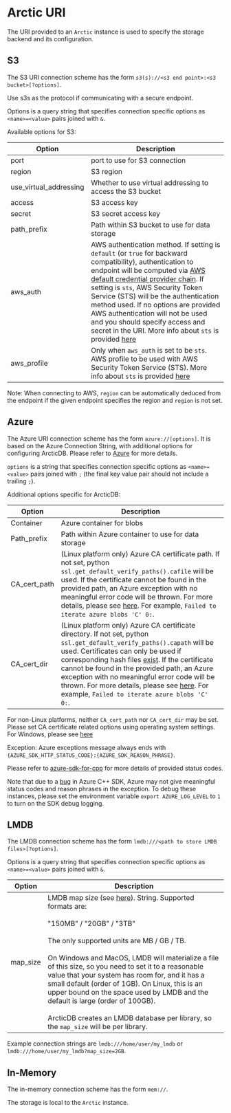 Arctic URI
==========

The URI provided to an `Arctic` instance is used to specify the storage backend and its configuration.

## S3

The S3 URI connection scheme has the form `s3(s)://<s3 end point>:<s3 bucket>[?options]`.

Use s3s as the protocol if communicating with a secure endpoint.

Options is a query string that specifies connection specific options as `<name>=<value>` pairs joined with
`&`.

Available options for S3:

| Option                | Description                                                                                                                                                     |
|-----------------------|-----------------------------------------------------------------------------------------------------------------------------------------------------------------|
| port                  | port to use for S3 connection                                                                                                                                   |
| region                | S3 region                                                                                                                                                       |
| use_virtual_addressing| Whether to use virtual addressing to access the S3 bucket                                                                                                       |
| access                | S3 access key                                                                                                                                                   |
| secret                | S3 secret access key                                                                                                                                            |
| path_prefix           | Path within S3 bucket to use for data storage                                                                                                                   |
| aws_auth              | AWS authentication method. If setting is `default` (or `true` for backward compatibility), authentication to endpoint will be computed via [AWS default credential provider chain](https://docs.aws.amazon.com/sdk-for-cpp/v1/developer-guide/credproviders.html). If setting is `sts`, AWS Security Token Service (STS) will be the authentication method used. If no options are provided AWS authentication will not be used and you should specify access and secret in the URI. More info about `sts` is provided [here](https://docs.arcticdb.io/latest/aws/#aws-security-token-service-sts-setup) |
| aws_profile           | Only when `aws_auth` is set to be `sts`. AWS profile to be used with AWS Security Token Service (STS). More info about `sts` is provided [here](https://docs.arcticdb.io/latest/aws/#aws-security-token-service-sts-setup) |

Note: When connecting to AWS, `region` can be automatically deduced from the endpoint if the given endpoint
specifies the region and `region` is not set.


## Azure

The Azure URI connection scheme has the form `azure://[options]`.
It is based on the Azure Connection String, with additional options for configuring ArcticDB.
Please refer to [Azure](https://learn.microsoft.com/en-us/azure/storage/common/storage-configure-connection-string) for more details.

`options` is a string that specifies connection specific options as `<name>=<value>` pairs joined with `;` (the final key value pair should not include a trailing `;`).

Additional options specific for ArcticDB:

| Option        | Description   |
|---------------|---------------|
| Container     | Azure container for blobs |
| Path_prefix   | Path within Azure container to use for data storage |
| CA_cert_path  | (Linux platform only) Azure CA certificate path. If not set, python ``ssl.get_default_verify_paths().cafile`` will be used. If the certificate cannot be found in the provided path, an Azure exception with no meaningful error code will be thrown. For more details, please see [here](https://github.com/Azure/azure-sdk-for-cpp/issues/4738). For example, `Failed to iterate azure blobs 'C' 0:`.|
| CA_cert_dir   | (Linux platform only) Azure CA certificate directory. If not set, python ``ssl.get_default_verify_paths().capath`` will be used. Certificates can only be used if corresponding hash files [exist](https://www.openssl.org/docs/man1.0.2/man3/SSL_CTX_load_verify_locations.html). If the certificate cannot be found in the provided path, an Azure exception with no meaningful error code will be thrown. For more details, please see [here](https://github.com/Azure/azure-sdk-for-cpp/issues/4738). For example, `Failed to iterate azure blobs 'C' 0:`.|

For non-Linux platforms, neither `CA_cert_path` nor `CA_cert_dir` may be set. Please set CA certificate related options using operating system settings.
For Windows, please see [here](https://learn.microsoft.com/en-us/skype-sdk/sdn/articles/installing-the-trusted-root-certificate)

Exception: Azure exceptions message always ends with `{AZURE_SDK_HTTP_STATUS_CODE}:{AZURE_SDK_REASON_PHRASE}`.

Please refer to [azure-sdk-for-cpp](https://github.com/Azure/azure-sdk-for-cpp/blob/24ed290815d8f9dbcd758a60fdc5b6b9205f74e0/sdk/core/azure-core/inc/azure/core/http/http_status_code.hpp) for
more details of provided status codes.

Note that due to a [bug](https://github.com/Azure/azure-sdk-for-cpp/issues/4738) in Azure C++ SDK, Azure may not give meaningful status codes and
reason phrases in the exception. To debug these instances, please set the environment variable `export AZURE_LOG_LEVEL` to `1` to turn on the SDK debug logging.


## LMDB

The LMDB connection scheme has the form `lmdb:///<path to store LMDB files>[?options]`.

Options is a query string that specifies connection specific options as `<name>=<value>` pairs joined with
`&`.

| Option   | Description   |
|----------|---------------|
| map_size | LMDB map size (see [here](http://www.lmdb.tech/doc/group__mdb.html#gaa2506ec8dab3d969b0e609cd82e619e5)). String. Supported formats are:<br/><br>"150MB" / "20GB" / "3TB"<br/><br>The only supported units are MB / GB / TB.<br><br/>On Windows and MacOS, LMDB will materialize a file of this size, so you need to set it to a reasonable value that your system has room for, and it has a small default (order of 1GB). On Linux, this is an upper bound on the space used by LMDB and the default is large (order of 100GB). <br><br> ArcticDB creates an LMDB database per library, so the `map_size` will be per library.  |

Example connection strings are `lmdb:///home/user/my_lmdb` or `lmdb:///home/user/my_lmdb?map_size=2GB`.

## In-Memory

The in-memory connection scheme has the form `mem://`.

The storage is local to the `Arctic` instance.
